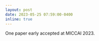 ```yaml
---
layout: post
date: 2023-05-25 07:59:00-0400
inline: true
---
```


One paper early accepted at MICCAI 2023.
